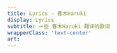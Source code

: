 ```yaml
---
title: Lyrics - 春木Haruki
display: Lyrics
subtitle: 一些 春木Haruki 翻译的歌词
wrapperClass: 'text-center'
art:
---
```


<!-- @layout-full-width -->

<ListLyrics />
